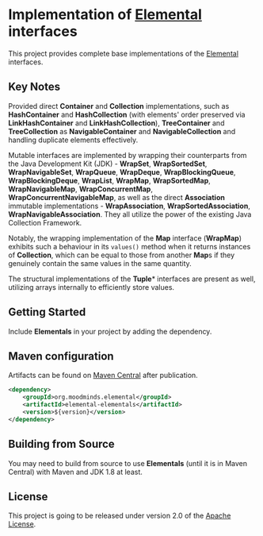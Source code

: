 # Implementation of [Elemental](https://github.com/MoodMinds/elemental) interfaces

This project provides complete base implementations of the [Elemental](https://github.com/MoodMinds/elemental) interfaces.

## Key Notes

Provided direct **Container** and **Collection** implementations, such as **HashContainer** and **HashCollection**
(with elements' order preserved via **LinkHashContainer** and **LinkHashCollection**), **TreeContainer** and **TreeCollection**
as **NavigableContainer** and **NavigableCollection** and handling duplicate elements effectively.

Mutable interfaces are implemented by wrapping their counterparts from the Java Development Kit (JDK) - **WrapSet**,
**WrapSortedSet**, **WrapNavigableSet**, **WrapQueue**, **WrapDeque**, **WrapBlockingQueue**, **WrapBlockingDeque**,
**WrapList**, **WrapMap**, **WrapSortedMap**, **WrapNavigableMap**, **WrapConcurrentMap**, **WrapConcurrentNavigableMap**,
as well as the direct **Association** immutable implementations - **WrapAssociation**, **WrapSortedAssociation**,
**WrapNavigableAssociation**. They all utilize the power of the existing Java Collection Framework.

Notably, the wrapping implementation of the **Map** interface (**WrapMap**) exhibits such a behaviour in its `values()` method
when it returns instances of **Collection**, which can be equal to those from another **Map**s if they genuinely contain the
same values in the same quantity.

The structural implementations of the **Tuple*** interfaces are present as well, utilizing arrays internally to efficiently store values.

## Getting Started

Include **Elementals** in your project by adding the dependency.

## Maven configuration

Artifacts can be found on [Maven Central](https://search.maven.org/) after publication.

```xml
<dependency>
    <groupId>org.moodminds.elemental</groupId>
    <artifactId>elemental-elementals</artifactId>
    <version>${version}</version>
</dependency>
```

## Building from Source

You may need to build from source to use **Elementals** (until it is in Maven Central) with Maven and JDK 1.8 at least.

## License
This project is going to be released under version 2.0 of the [Apache License][l].

[l]: https://www.apache.org/licenses/LICENSE-2.0